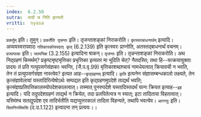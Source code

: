```yaml
---
index:  6.2.50
sutra:  तादौ च निति कृत्यतौ
vritti:  nyasa
---
```


`प्रकर्तुम्` इति। तुमुन्। `प्रकर्तेति तृन्नन्तः` इति। तृजन्ताशङ्कां निराकरोति। `कृत्स्वरबाधनार्थम्` इत्यादि। अव्ययस्वरापवादः `गतिकारकोपपदात् कृत्` (6.2.139) इति कृत्स्वरः प्राप्नोति, अतस्तद्बाधनार्थं वचनम्। `प्रजल्पाकः` इति। `जल्पभिक्ष` (3.2.155) इत्यादिना षाकन्। `तृजन्तः` इति। तृन्नन्ताशङ्कां निराकरोति। अथ निद्ग्रहणं किमर्थम्? प्रकृष्टमृष्टमृत्तिका प्रभृत्तिका इत्यतर मा भूदिति चेत्? नैतदस्ति; तथा हि--यत्क्रयायुक्ताः प्रादयः तं प्रति गत्युपसर्गसंज्ञकाः भवन्ति, (जै.प.वृ.99) मृत्तिकाशब्दश्चायं नामधेयत्वात् क्रियावची न भवति, तेन तं प्रत्युपसर्गसंज्ञा नास्त्येव? इत्यत आह--`कृद्ग्रहणम्` इत्यादि। `कृति` इत्यनेन संज्ञासम्बन्धकालो लक्ष्यते, तेन कृत्संज्ञावेलायां यस्तादिरित्येषोऽर्थः सम्पद्यत इति कृद्ग्रहणमुपदेशे ताद्यर्थं भवति; कृत्संज्ञाप्रतिपत्तिकालस्योपदेशकालत्वात्। तस्मात् पुनरुपदेशे यस्तादिस्तदर्थं यत्नः क्रियत इत्याह--`इह` इत्यादि। यदि तदुपदेशग्रहणं ताद्यर्थ न क्रियेत, तदा प्रलपितेत्यत्र न स्यात्; इटा तादिताया विहतत्वात्। यस्मिंश्च सतद्युपदेश एव तादिर्भतीति यद्यप्युत्तरकालं तादिता विहन्यते, तथापि भवत्येव। `आगन्तुः` इति। `सितनिगमिमसि` (द.उ.1.122) इत्यादना तन् प्रत्ययः।।

